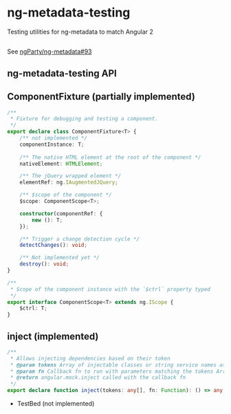 # ng-metadata-testing
Testing utilities for ng-metadata to match Angular 2

## 
See [ngParty/ng-metadata#93](https://github.com/ngParty/ng-metadata/issues/93)

## ng-metadata-testing API

## ComponentFixture (partially implemented)
```TypeScript
/**
 * Fixture for debugging and testing a component.
 */
export declare class ComponentFixture<T> {
    /** not implemented */
    componentInstance: T;
    
    /** The native HTML element at the root of the component */
    nativeElement: HTMLElement;

    /** The jQuery wrapped element */
    elementRef: ng.IAugmentedJQuery;

    /** $scope of the component */
    $scope: ComponentScope<T>;

    constructor(componentRef: {
        new (): T;
    });

    /** Trigger a change detection cycle */
    detectChanges(): void;

    /** Not implemented yet */
    destroy(): void;
}

/**
 * Scope of the component instance with the `$ctrl` property typed
 */
export interface ComponentScope<T> extends ng.IScope {
    $ctrl: T;
}
```


## inject (implemented)
```TypeScript
/**
 * Allows injecting dependencies based on their token
 * @param tokens Array of injectable classes or string service names as registered with angular
 * @param fn Callback fn to run with parameters matching the tokens Array
 * @return angular.mock.inject called with the callback fn
 */
export declare function inject(tokens: any[], fn: Function): () => any;
```

- TestBed (not implemented)
